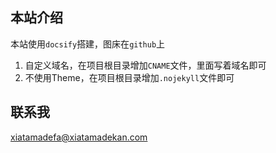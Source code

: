 ## 本站介绍
本站使用```docsify```搭建，图床在`github`上  
1. 自定义域名，在项目根目录增加```CNAME```文件，里面写着域名即可    
2. 不使用Theme，在项目根目录增加```.nojekyll```文件即可  

## 联系我
xiatamadefa@xiatamadekan.com  